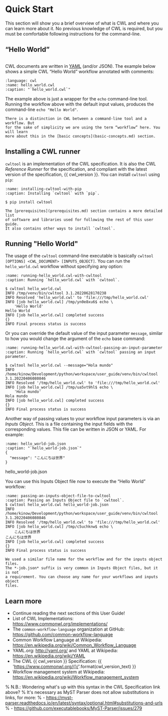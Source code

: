 # Quick Start

This section will show you a brief overview of what is CWL and where you
can learn more about it. No previous knowledge of CWL is required, but you
must be comfortable following instructions for the command-line.

## “Hello World”

```{include} /_includes/what-is-cwl.md
```

CWL documents are written in [YAML](../essential-topics/index.md) (and/or JSON).
The example below shows a simple CWL “Hello World” workflow annotated
with comments:

```{literalinclude} /_includes/cwl/hello_world.cwl
:language: cwl
:name: hello_world.cwl
:caption: "`hello_world.cwl`"
```

The example above is just a wrapper for the `echo` command-line tool.
Running the workflow above with the default input values, produces the
command-line `echo "Hello World"`.

```{note}
There is a distinction in CWL between a command-line tool and a workflow. But
for the sake of simplicity we are using the term “workflow” here. You will learn
more about this in the [basic concepts](basic-concepts.md) section.
```

## Installing a CWL runner

`cwltool` is an implementation of the CWL specification. It is also the
CWL *Reference Runner* for the specification, and compliant with the
latest version of the specification, {{ cwl_version }}. You can install
`cwltool` using `pip`:

```{code-block} console
:name: installing-cwltool-with-pip
:caption: Installing `cwltool` with `pip`.

$ pip install cwltool
```

```{note}
The [prerequisites](prerequisites.md) section contains a more detailed list
of software and libraries used for following the rest of this user guide.
It also contains other ways to install `cwltool`.
```

## Running "Hello World"

The usage of the `cwltool` command-line executable is basically
`cwltool [OPTIONS] <CWL_DOCUMENT> [INPUTS_OBJECT]`. You can run the
`hello_world.cwl` workflow without specifying any option:

```{code-block} console
:name: running-hello_world.cwl-with-cwltool
:caption: Running `hello_world.cwl` with `cwltool`.

$ cwltool hello_world.cwl
INFO /tmp/venv/bin/cwltool 3.1.20220628170238
INFO Resolved 'hello_world.cwl' to 'file:///tmp/hello_world.cwl'
INFO [job hello_world.cwl] /tmp/yn0e8xu6$ echo \
    'Hello World'
Hello World
INFO [job hello_world.cwl] completed success
{}
INFO Final process status is success
```

Or you can override the default value of the input parameter `message`, similar
to how you would change the argument of the `echo` base command:

```{code-block} console
:name: running-hello_world.cwl-with-cwltool-passing-an-input-parameter
:caption: Running `hello_world.cwl` with `cwltool` passing an input parameter.

$ cwltool hello_world.cwl --message="Hola mundo"
INFO /home/kinow/Development/python/workspace/user_guide/venv/bin/cwltool 3.1.20220406080846
INFO Resolved '/tmp/hello_world.cwl' to 'file:///tmp/hello_world.cwl'
INFO [job hello_world.cwl] /tmp/ua5vt9hl$ echo \
    'Hola mundo'
Hola mundo
INFO [job hello_world.cwl] completed success
{}
INFO Final process status is success
```

Another way of passing values to your workflow input parameters is via an
*Inputs Object*. This is a file containing the input fields with the
corresponding values. This file can be written in JSON or YAML. For example:

```{code-block} json
:name: hello_world-job.json
:caption: "`hello_world-job.json`"
{
  "message": "こんにちは世界"
}
```
<p class="text-center text-muted mt-n2">hello_world-job.json</p>

You can use this Inputs Object file now to execute the “Hello World” workflow:

```{code-block} console
:name: passing-an-inputs-object-file-to-cwltool
:caption: Passing an Inputs Object file to `cwltool`.
$ cwltool hello_world.cwl hello_world-job.json
INFO /home/kinow/Development/python/workspace/user_guide/venv/bin/cwltool 3.1.20220406080846
INFO Resolved '/tmp/hello_world.cwl' to 'file:///tmp/hello_world.cwl'
INFO [job hello_world.cwl] /tmp/c5uchknw$ echo \
    こんにちは世界
こんにちは世界
INFO [job hello_world.cwl] completed success
{}
INFO Final process status is success
```

```{note}
We used a similar file name for the workflow and for the inputs object files.
The *-job.json* suffix is very common in Inputs Object files, but it is not
a requirement. You can choose any name for your workflows and inputs object
files.
```

## Learn more

- Continue reading the next sections of this User Guide!
- List of CWL Implementations: <https://www.commonwl.org/implementations/>
- The `common-workflow-language` organization at GitHub: <https://github.com/common-workflow-language>
- Common Workflow Language at Wikipedia: <https://en.wikipedia.org/wiki/Common_Workflow_Language>
- YAML.org: <http://yaml.org/> and YAML at Wikipedia: <https://en.wikipedia.org/wiki/YAML>
- The CWL {{ cwl_version  }} Specification: {{ '<https://www.commonwl.org/{}/>'.format(cwl_version_text) }}
- Workflow management system at Wikipedia: <https://en.wikipedia.org/wiki/Workflow_management_system>

% N.B.: Wondering what's up with this syntax in the CWL Specification link above?
% It's necessary as MyST Parser does not allow substitutions in links, for more:
% - https://myst-parser.readthedocs.io/en/latest/syntax/optional.html#substitutions-and-urls
% - https://github.com/executablebooks/MyST-Parser/issues/279
